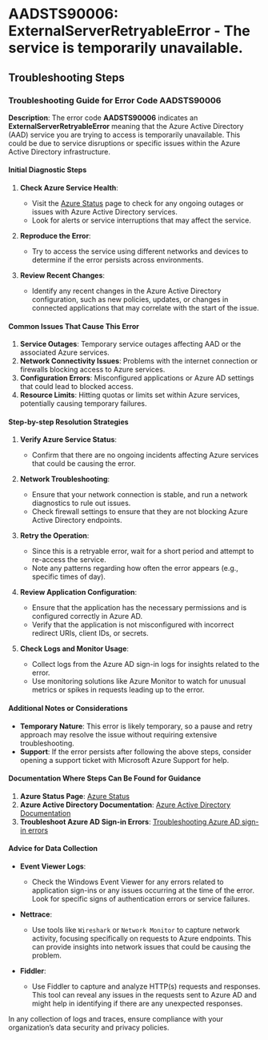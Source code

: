 
# AADSTS90006: ExternalServerRetryableError - The service is temporarily unavailable.


## Troubleshooting Steps
### Troubleshooting Guide for Error Code AADSTS90006

**Description**: The error code **AADSTS90006** indicates an **ExternalServerRetryableError** meaning that the Azure Active Directory (AAD) service you are trying to access is temporarily unavailable. This could be due to service disruptions or specific issues within the Azure Active Directory infrastructure.

#### Initial Diagnostic Steps

1. **Check Azure Service Health**: 
   - Visit the [Azure Status](https://status.azure.com/en-us/status) page to check for any ongoing outages or issues with Azure Active Directory services.
   - Look for alerts or service interruptions that may affect the service.

2. **Reproduce the Error**:
   - Try to access the service using different networks and devices to determine if the error persists across environments. 

3. **Review Recent Changes**:
   - Identify any recent changes in the Azure Active Directory configuration, such as new policies, updates, or changes in connected applications that may correlate with the start of the issue.

#### Common Issues That Cause This Error

1. **Service Outages**: Temporary service outages affecting AAD or the associated Azure services.
2. **Network Connectivity Issues**: Problems with the internet connection or firewalls blocking access to Azure services.
3. **Configuration Errors**: Misconfigured applications or Azure AD settings that could lead to blocked access.
4. **Resource Limits**: Hitting quotas or limits set within Azure services, potentially causing temporary failures.

#### Step-by-step Resolution Strategies

1. **Verify Azure Service Status**:
   - Confirm that there are no ongoing incidents affecting Azure services that could be causing the error.

2. **Network Troubleshooting**:
   - Ensure that your network connection is stable, and run a network diagnostics to rule out issues.
   - Check firewall settings to ensure that they are not blocking Azure Active Directory endpoints.

3. **Retry the Operation**:
   - Since this is a retryable error, wait for a short period and attempt to re-access the service.
   - Note any patterns regarding how often the error appears (e.g., specific times of day).

4. **Review Application Configuration**:
   - Ensure that the application has the necessary permissions and is configured correctly in Azure AD.
   - Verify that the application is not misconfigured with incorrect redirect URIs, client IDs, or secrets.

5. **Check Logs and Monitor Usage**:
   - Collect logs from the Azure AD sign-in logs for insights related to the error.
   - Use monitoring solutions like Azure Monitor to watch for unusual metrics or spikes in requests leading up to the error.

#### Additional Notes or Considerations

- **Temporary Nature**: This error is likely temporary, so a pause and retry approach may resolve the issue without requiring extensive troubleshooting.
- **Support**: If the error persists after following the above steps, consider opening a support ticket with Microsoft Azure Support for help.

#### Documentation Where Steps Can Be Found for Guidance

1. **Azure Status Page**: [Azure Status](https://status.azure.com/en-us/status)
2. **Azure Active Directory Documentation**: [Azure Active Directory Documentation](https://docs.microsoft.com/en-us/azure/active-directory/)
3. **Troubleshoot Azure AD Sign-in Errors**: [Troubleshooting Azure AD sign-in errors](https://docs.microsoft.com/en-us/azure/active-directory/hybrid/tshoot-connect-issues)

#### Advice for Data Collection

- **Event Viewer Logs**:
  - Check the Windows Event Viewer for any errors related to application sign-ins or any issues occurring at the time of the error. Look for specific signs of authentication errors or service failures.
  
- **Nettrace**:
  - Use tools like `Wireshark` or `Network Monitor` to capture network activity, focusing specifically on requests to Azure endpoints. This can provide insights into network issues that could be causing the problem.

- **Fiddler**:
  - Use Fiddler to capture and analyze HTTP(s) requests and responses. This tool can reveal any issues in the requests sent to Azure AD and might help in identifying if there are any unexpected responses.

In any collection of logs and traces, ensure compliance with your organization’s data security and privacy policies.